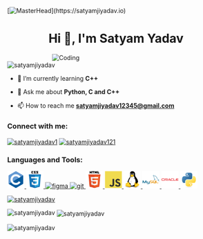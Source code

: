 
[![MasterHead]([https://qrangers.com/wp-content/uploads/2021/09/Banner-Introduction-to-3D-Animation.png](https://www.freepik.com/free-vector/programmer-working-isometric-style_4911001.htm#page=3&query=coding%20banner&position=27&from_view=keyword&track=ais))](https://satyamjiyadav.io)
<h1 align="center">Hi 👋, I'm Satyam Yadav</h1>
<img align="right" alt="Coding" width="400" src="https://media.tenor.com/2uyENRmiUt0AAAAC/coding.gif">
<p align="left"> <img src="https://komarev.com/ghpvc/?username=satyamjiyadav&label=Profile%20views&color=0e75b6&style=flat" alt="satyamjiyadav" /> </p>


<!--<p align="left"> <a href="https://twitter.com/parasupadhyay_" target="blank"><img src="https://img.shields.io/twitter/follow/parasupadhyay_?logo=twitter&style=for-the-badge" alt="parasupadhyay_" /></a> </p> -->

- 🌱 I’m currently learning **C++**

<!-- - 👨‍💻 All of my projects are available at [https://paras-profile.netlify.app/](https://paras-profile.netlify.app/) -->

- 💬 Ask me about **Python, C and C++**

- 📫 How to reach me **satyamjiyadav12345@gmail.com**

<h3 align="left">Connect with me:</h3>
<p align="left">
<!--<a href="https://twitter.com/parasupadhyay_" target="blank"><img align="center" src="https://raw.githubusercontent.com/rahuldkjain/github-profile-readme-generator/master/src/images/icons/Social/twitter.svg" alt="parasupadhyay_" height="30" width="40" /></a> -->
<a href="https://www.codechef.com/users/satyamjiyadav1" target="blank"><img align="center" src="https://cdn.jsdelivr.net/npm/simple-icons@3.1.0/icons/codechef.svg" alt="satyamjiyadav1" height="30" width="40" /></a>
<a href="https://www.hackerrank.com/satyamjiyadav121" target="blank"><img align="center" src="https://raw.githubusercontent.com/rahuldkjain/github-profile-readme-generator/master/src/images/icons/Social/hackerrank.svg" alt="satyamjiyadav121" height="30" width="40" /></a>
</p>

<h3 align="left">Languages and Tools:</h3>
<p align="left"> <a href="https://www.cprogramming.com/" target="_blank" rel="noreferrer"> <img src="https://raw.githubusercontent.com/devicons/devicon/master/icons/c/c-original.svg" alt="c" width="40" height="40"/> </a> <a href="https://www.w3schools.com/css/" target="_blank" rel="noreferrer"> <img src="https://raw.githubusercontent.com/devicons/devicon/master/icons/css3/css3-original-wordmark.svg" alt="css3" width="40" height="40"/> </a> <a href="https://www.figma.com/" target="_blank" rel="noreferrer"> <img src="https://www.vectorlogo.zone/logos/figma/figma-icon.svg" alt="figma" width="40" height="40"/> </a> <a href="https://git-scm.com/" target="_blank" rel="noreferrer"> <img src="https://www.vectorlogo.zone/logos/git-scm/git-scm-icon.svg" alt="git" width="40" height="40"/> </a> <a href="https://www.w3.org/html/" target="_blank" rel="noreferrer"> <img src="https://raw.githubusercontent.com/devicons/devicon/master/icons/html5/html5-original-wordmark.svg" alt="html5" width="40" height="40"/> </a> <a href="https://developer.mozilla.org/en-US/docs/Web/JavaScript" target="_blank" rel="noreferrer"> <img src="https://raw.githubusercontent.com/devicons/devicon/master/icons/javascript/javascript-original.svg" alt="javascript" width="40" height="40"/> </a> <a href="https://www.linux.org/" target="_blank" rel="noreferrer"> <img src="https://raw.githubusercontent.com/devicons/devicon/master/icons/linux/linux-original.svg" alt="linux" width="40" height="40"/> </a> <a href="https://www.mysql.com/" target="_blank" rel="noreferrer"> <img src="https://raw.githubusercontent.com/devicons/devicon/master/icons/mysql/mysql-original-wordmark.svg" alt="mysql" width="40" height="40"/> </a> <a href="https://www.oracle.com/" target="_blank" rel="noreferrer"> <img src="https://raw.githubusercontent.com/devicons/devicon/master/icons/oracle/oracle-original.svg" alt="oracle" width="40" height="40"/> </a> <a href="https://www.python.org" target="_blank" rel="noreferrer"> <img src="https://raw.githubusercontent.com/devicons/devicon/master/icons/python/python-original.svg" alt="python" width="40" height="40"/> </a> </p>
<p align="left"> <a href="https://github.com/ryo-ma/github-profile-trophy"><img src="https://github-profile-trophy.vercel.app/?username=satyamjiyadav" alt="satyamjiyadav" /></a> </p>
<p><img align="left" src="https://github-readme-stats.vercel.app/api/top-langs?username=satyamjiyadav&show_icons=true&locale=en&layout=compact" alt="satyamjiyadav" /></p>

<p>&nbsp;<img align="center" src="https://github-readme-stats.vercel.app/api?username=satyamjiyadav&show_icons=true&locale=en" alt="satyamjiyadav" /></p>

<p><img align="center" src="https://github-readme-streak-stats.herokuapp.com/?user=satyamjiyadav&" alt="satyamjiyadav" /></p>
